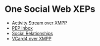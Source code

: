 # One Social Web XEPs

- [Activity Stream over XMPP](https://igniterealtime.github.io/openfire-osw-plugin/xep/osw-activities.xml)
- [PEP Inbox](https://igniterealtime.github.io/openfire-osw-plugin/xep/osw-inbox.xml)
- [Social Relationships](https://igniterealtime.github.io/openfire-osw-plugin/xep/osw-relations.xml) 
- [VCard4 over XMPP](https://igniterealtime.github.io/openfire-osw-plugin/xep/osw-vcard4.xml)
